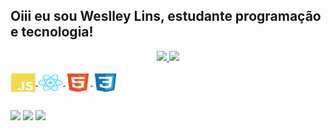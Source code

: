 ## Oiii eu sou Weslley Lins, estudante programação e tecnologia!
<div align="center">
  <a href="https://github.com/weslleylins">
  <img height="180em" src="https://github-readme-stats.vercel.app/api?username=weslleylins&show_icons=true&theme=dracula&include_all_commits=true&count_private=true"/>
  <img height="180em" src="https://github-readme-stats.vercel.app/api/top-langs/?username=weslleylins&layout=compact&langs_count=7&theme=dracula"/>
</div>
<div style="display: inline_block"><br>
  <img align="center" alt="weslley-js" height="30" width="40" src="https://raw.githubusercontent.com/devicons/devicon/master/icons/javascript/javascript-plain.svg">
  <img align="center" alt="weslley-React" height="30" width="40" src="https://raw.githubusercontent.com/devicons/devicon/master/icons/react/react-original.svg">
  <img align="center" alt="wesllley-HTML" height="30" width="40" src="https://raw.githubusercontent.com/devicons/devicon/master/icons/html5/html5-original.svg">
  <img align="center" alt="weslley-CSS" height="30" width="40" src="https://raw.githubusercontent.com/devicons/devicon/master/icons/css3/css3-original.svg">
  
  
  ##
 
<div> 
  <a href="https://instagram.com/Weslley__Lins" target="_blank"><img src="https://img.shields.io/badge/-Instagram-%23E4405F?style=for-the-badge&logo=instagram&logoColor=white" target="_blank"></a> 
  <a href = "mailto:weslleylins2015@gmail.com"><img src="https://img.shields.io/badge/-Gmail-%23333?style=for-the-badge&logo=gmail&logoColor=white" target="_blank"></a>
  <a href="https://www.linkedin.com/in/weslley-lins-27a157209/" target="_blank"><img src="https://img.shields.io/badge/-LinkedIn-%230077B5?style=for-the-badge&logo=linkedin&logoColor=white" target="_blank"></a> 
 
 
 
</div>
